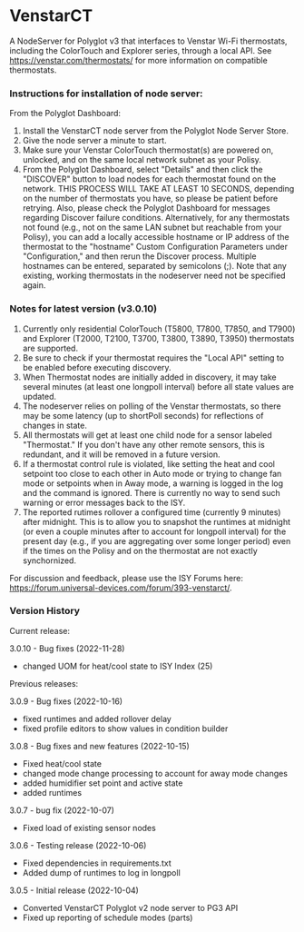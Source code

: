 # VenstarCT
A NodeServer for Polyglot v3 that interfaces to Venstar Wi-Fi thermostats, including the ColorTouch and Explorer series, through a local API. See https://venstar.com/thermostats/ for more information on compatible thermostats.

### Instructions for installation of node server:
From the Polyglot Dashboard:
1. Install the VenstarCT node server from the Polyglot Node Server Store.
2. Give the node server a minute to start.
3. Make sure your Venstar ColorTouch thermostat(s) are powered on, unlocked, and on the same local network subnet as your Polisy. 
4. From the Polyglot Dashboard, select "Details" and then click the "DISCOVER" button to load nodes for each thermostat found on the network. THIS PROCESS WILL TAKE AT LEAST 10 SECONDS, depending on the number of thermostats you have, so please be patient before retrying. Also, please check the Polyglot Dashboard for messages regarding Discover failure conditions. Alternatively, for any thermostats not found (e.g., not on the same LAN subnet but reachable from your Polisy), you can add a locally accessible hostname or IP address of the thermostat to the "hostname" Custom Configuration Parameters under "Configuration," and then rerun the Discover process. Multiple hostnames can be entered, separated by semicolons (;). Note that any existing, working thermostats in the nodeserver need not be specified again.

### Notes for latest version (v3.0.10)
1. Currently only residential ColorTouch (T5800, T7800, T7850, and T7900) and Explorer (T2000, T2100, T3700, T3800, T3890, T3950) thermostats are supported.
2. Be sure to check if your thermostat requires the "Local API" setting to be enabled before executing discovery.
3. When Thermostat nodes are initially added in discovery, it may take several minutes (at least one longpoll interval) before all state values are updated.
4. The nodeserver relies on polling of the Venstar thermostats, so there may be some latency (up to shortPoll seconds) for reflections of changes in state.
5. All thermostats will get at least one child node for a sensor labeled "Thermostat." If you don't have any other remote sensors, this is redundant, and it will be removed in a future version.
6. If a thermostat control rule is violated, like setting the heat and cool setpoint too close to each other in Auto mode or trying to change fan mode or setpoints when in Away mode, a warning is logged in the log and the command is ignored. There is currently no way to send such warning or error messages back to the ISY.
7. The reported rutimes rollover a configured time (currently 9 minutes) after midnight. This is to allow you to snapshot the runtimes at midnight (or even a couple minutes after to account for longpoll interval) for the present day (e.g., if you are aggregating over some longer period) even if the times on the Polisy and on the thermostat are not exactly synchornized. 

For discussion and feedback, please use the ISY Forums here: https://forum.universal-devices.com/forum/393-venstarct/.

### Version History
Current release:

3.0.10 - Bug fixes (2022-11-28)
- changed UOM for heat/cool state to ISY Index (25)

Previous releases:

3.0.9 - Bug fixes (2022-10-16)
- fixed runtimes and added rollover delay
- fixed profile editors to show values in condition builder

3.0.8 - Bug fixes and new features (2022-10-15)
- Fixed heat/cool state
- changed mode change processing to account for away mode changes
- added humidifier set point and active state
- added runtimes 

3.0.7 - bug fix (2022-10-07)
- Fixed load of existing sensor nodes

3.0.6 - Testing release (2022-10-06)
- Fixed dependencies in requirements.txt
- Added dump of runtimes to log in longpoll

3.0.5 - Initial release (2022-10-04)
- Converted VenstarCT Polyglot v2 node server to PG3 API
- Fixed up reporting of schedule modes (parts)
